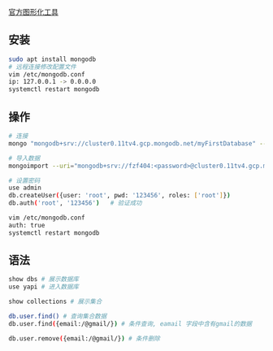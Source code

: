 <!--
title: MongoDB
sort:
-->

[官方图形化工具](https://www.mongodb.com/try/download/compass)

## 安装

```bash
sudo apt install mongodb
# 远程连接修改配置文件
vim /etc/mongodb.conf
ip: 127.0.0.1 -> 0.0.0.0
systemctl restart mongodb
```

## 操作

```bash
# 连接
mongo "mongodb+srv://cluster0.11tv4.gcp.mongodb.net/myFirstDatabase" --username fzf404

# 导入数据
mongoimport --uri="mongodb+srv://fzf404:<password>@cluster0.11tv4.gcp.mongodb.net/test"  -c product products.json

# 设置密码
use admin
db.createUser({user: 'root', pwd: '123456', roles: ['root']})
db.auth('root', '123456')	# 验证成功

vim /etc/mongodb.conf
auth: true
systemctl restart mongodb
```

## 语法

```bash
show dbs # 展示数据库
use yapi # 进入数据库

show collections # 展示集合

db.user.find() # 查询集合数据
db.user.find({email:/@gmail/}) # 条件查询, eamail 字段中含有gmail的数据

db.user.remove({email:/@gmail/}) # 条件删除
